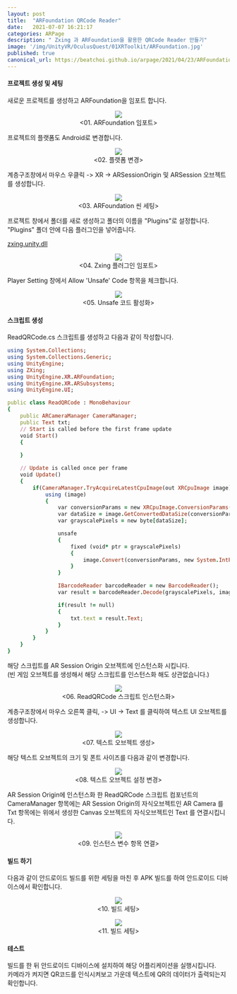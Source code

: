 ```yaml
---
layout: post
title:  "ARFoundation QRCode Reader"
date:   2021-07-07 16:21:17
categories: ARPage
description: " Zxing 과 ARFoundation을 활용한 QRCode Reader 만들기"
image: '/img/UnityVR/OculusQuest/01XRToolkit/ARFoundation.jpg'
published: true
canonical_url: https://beatchoi.github.io/arpage/2021/04/23/ARFoundationQRCodeReader/
---
```


#### 프로젝트 생성 및 세팅
새로운 프로젝트를 생성하고 ARFoundation을 임포트 합니다.  
  
<p align="center"><img src="/img/UnityAR/ARFoundation/03QRCodeReader/1.ARFoundationImport.PNG"><br/>
<01. ARFoundation 임포트></p>  
  
프로젝트의 플랫폼도 Android로 변경합니다.  
  
<p align="center"><img src="/img/UnityAR/ARFoundation/03QRCodeReader/2.PlatformAndroid.PNG"><br/>
<02. 플랫폼 변경></p>  
  
계층구조창에서 마우스 우클릭 -> XR -> ARSessionOrigin 및 ARSession 오브젝트를 생성합니다.  
  
<p align="center"><img src="/img/UnityAR/ARFoundation/03QRCodeReader/3.ARFoundationSceneSetting.PNG"><br/>
<03. ARFoundation 씬 세팅></p>  
  
프로젝트 창에서 폴더를 새로 생성하고 폴더의 이름을 "Plugins"로 설정합니다.  
"Plugins" 폴더 안에 다음 플러그인을 넣어줍니다.  
    
[zxing.unity.dll ](https://github.com/beatchoi/beatchoi.github.io/raw/master/Files/zxing.unity.dll)
  
<p align="center"><img src="/img/UnityAR/ARFoundation/03QRCodeReader/12.Zxingdll.PNG"><br/>
<04. Zxing 플러그인 임포트></p>  
  
Player Setting 창에서 Allow 'Unsafe' Code 항목을 체크합니다.  
  
<p align="center"><img src="/img/UnityAR/ARFoundation/03QRCodeReader/4.AllowUnsafeCode.PNG"><br/>
<05. Unsafe 코드 활성화></p>  

#### 스크립트 생성
ReadQRCode.cs 스크립트를 생성하고 다음과 같이 작성합니다.
    
```ruby
using System.Collections;
using System.Collections.Generic;
using UnityEngine;
using ZXing;
using UnityEngine.XR.ARFoundation;
using UnityEngine.XR.ARSubsystems;
using UnityEngine.UI;

public class ReadQRCode : MonoBehaviour
{
    public ARCameraManager CameraManager;
    public Text txt;
    // Start is called before the first frame update
    void Start()
    {
        
    }

    // Update is called once per frame
    void Update()
    {
        if(CameraManager.TryAcquireLatestCpuImage(out XRCpuImage image)){
            using (image)
            {
                var conversionParams = new XRCpuImage.ConversionParams(image, TextureFormat.R8, XRCpuImage.Transformation.MirrorY);
                var dataSize = image.GetConvertedDataSize(conversionParams);
                var grayscalePixels = new byte[dataSize];

                unsafe
                {
                    fixed (void* ptr = grayscalePixels)
                    {
                        image.Convert(conversionParams, new System.IntPtr(ptr), dataSize);
                    }
                }

                IBarcodeReader barcodeReader = new BarcodeReader();
                var result = barcodeReader.Decode(grayscalePixels, image.width, image.height, RGBLuminanceSource.BitmapFormat.Gray8);

                if(result != null)
                {
                    txt.text = result.Text;
                }
            }
        }
    }
}
```
  
해당 스크립트를 AR Session Origin 오브젝트에 인스턴스화 시킵니다.  
(빈 게임 오브젝트를 생성해서 해당 스크립트를 인스턴스화 해도 상관없습니다.)  
  
<p align="center"><img src="/img/UnityAR/ARFoundation/03QRCodeReader/8.ScriptInstance.PNG"><br/>
<06. ReadQRCode 스크립트 인스턴스화></p> 
  
계층구조창에서 마우스 오른쪽 클릭, -> UI -> Text 를 클릭하여 텍스트 UI 오브젝트를 생성합니다.  
  
<p align="center"><img src="/img/UnityAR/ARFoundation/03QRCodeReader/9.TextUI.PNG"><br/>
<07. 텍스트 오브젝트 생성></p> 
  
해당 텍스트 오브젝트의 크기 및 폰트 사이즈를 다음과 같이 변경합니다.  
  
<p align="center"><img src="/img/UnityAR/ARFoundation/03QRCodeReader/10.TextSize.PNG"><br/>
<08. 텍스트 오브젝트 설정 변경></p> 
  
AR Session Origin에 인스턴스화 한 ReadQRCode 스크립트 컴포넌트의  
CameraManager 항목에는 AR Session Origin의 자식오브젝트인 AR Camera 를  
Txt 항목에는 위에서 생성한 Canvas 오브젝트의 자식오브젝트인 Text 를 연결시킵니다.  
  
<p align="center"><img src="/img/UnityAR/ARFoundation/03QRCodeReader/11.ReadQRCode_Instance.PNG"><br/>
<09. 인스턴스 변수 항목 연결></p> 
  

#### 빌드 하기

다음과 같이 안드로이드 빌드를 위한 세팅을 마친 후 APK 빌드를 하여 안드로이드 디바이스에서 확인합니다.  
  
<p align="center"><img src="/img/UnityAR/ARFoundation/03QRCodeReader/5.BuildSetting.PNG"><br/>
<10. 빌드 세팅></p> 
  
<p align="center"><img src="/img/UnityAR/ARFoundation/03QRCodeReader/6.BuildSetting2.PNG"><br/>
<11. 빌드 세팅></p> 
  
#### 테스트
  
빌드를 한 뒤 안드로이드 디바이스에 설치하여 해당 어플리케이션을 실행시킵니다.  
카메라가 켜지면 QR코드를 인식시켜보고 가운데 텍스트에 QR의 데이터가 출력되는지 확인합니다.  
